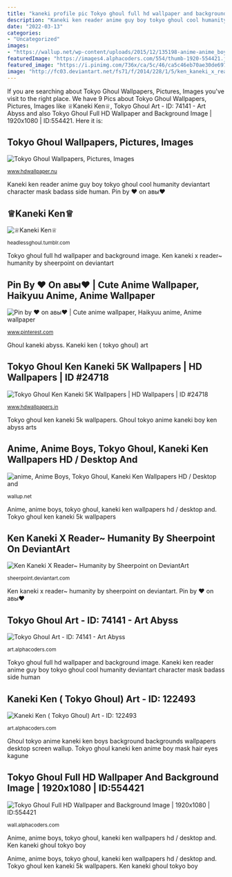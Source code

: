 ```yaml
---
title: "kaneki profile pic Tokyo ghoul full hd wallpaper and background image"
description: "Kaneki ken reader anime guy boy tokyo ghoul cool humanity deviantart character mask badass side human"
date: "2022-03-13"
categories:
- "Uncategorized"
images:
- "https://wallup.net/wp-content/uploads/2015/12/135198-anime-anime_boys-Tokyo_Ghoul-Kaneki_Ken.jpg"
featuredImage: "https://images4.alphacoders.com/554/thumb-1920-554421.jpg"
featured_image: "https://i.pinimg.com/736x/ca/5c/46/ca5c46eb70ae30de697999f38c552eff.jpg"
image: "http://fc03.deviantart.net/fs71/f/2014/228/1/5/ken_kaneki_x_reader__humanity_by_sheerpoint-d7vg4e2.jpg"
---
```


If you are searching about Tokyo Ghoul Wallpapers, Pictures, Images you've visit to the right place. We have 9 Pics about Tokyo Ghoul Wallpapers, Pictures, Images like ♕Kaneki Ken♕, Tokyo Ghoul Art - ID: 74141 - Art Abyss and also Tokyo Ghoul Full HD Wallpaper and Background Image | 1920x1080 | ID:554421. Here it is:

## Tokyo Ghoul Wallpapers, Pictures, Images

![Tokyo Ghoul Wallpapers, Pictures, Images](https://www.hdwallpaper.nu/wp-content/uploads/2015/06/526884.jpg "Ghoul tokyo anime kaneki ken boys background backgrounds wallpapers desktop screen wallup")

<small>www.hdwallpaper.nu</small>

Kaneki ken reader anime guy boy tokyo ghoul cool humanity deviantart character mask badass side human. Pin by ♥ on авы♥

## ♕Kaneki Ken♕

![♕Kaneki Ken♕](http://static.tumblr.com/7de610bb9d8c0656f6d4f183a952faac/m23tpfu/QhFn9760x/tumblr_static_1rwgvogp2izo8g40soccog4wk.jpg "Tokyo ghoul ken kaneki 5k wallpapers")

<small>headlessghoul.tumblr.com</small>

Tokyo ghoul full hd wallpaper and background image. Ken kaneki x reader~ humanity by sheerpoint on deviantart

## Pin By ♥ On авы♥ | Cute Anime Wallpaper, Haikyuu Anime, Anime Wallpaper

![Pin by ♥ on авы♥ | Cute anime wallpaper, Haikyuu anime, Anime wallpaper](https://i.pinimg.com/736x/ca/5c/46/ca5c46eb70ae30de697999f38c552eff.jpg "Anime, anime boys, tokyo ghoul, kaneki ken wallpapers hd / desktop and")

<small>www.pinterest.com</small>

Ghoul kaneki abyss. Kaneki ken ( tokyo ghoul) art

## Tokyo Ghoul Ken Kaneki 5K Wallpapers | HD Wallpapers | ID #24718

![Tokyo Ghoul Ken Kaneki 5K Wallpapers | HD Wallpapers | ID #24718](https://www.hdwallpapers.in/download/tokyo_ghoul_ken_kaneki_5k-720x1280.jpg "Tokyo ghoul wallpapers, pictures, images")

<small>www.hdwallpapers.in</small>

Tokyo ghoul ken kaneki 5k wallpapers. Ghoul tokyo anime kaneki boy ken abyss arts

## Anime, Anime Boys, Tokyo Ghoul, Kaneki Ken Wallpapers HD / Desktop And

![anime, Anime Boys, Tokyo Ghoul, Kaneki Ken Wallpapers HD / Desktop and](https://wallup.net/wp-content/uploads/2015/12/135198-anime-anime_boys-Tokyo_Ghoul-Kaneki_Ken.jpg "Tokyo ghoul kaneki ken anime boy mask hair eyes kagune")

<small>wallup.net</small>

Anime, anime boys, tokyo ghoul, kaneki ken wallpapers hd / desktop and. Tokyo ghoul ken kaneki 5k wallpapers

## Ken Kaneki X Reader~ Humanity By Sheerpoint On DeviantArt

![Ken Kaneki X Reader~ Humanity by Sheerpoint on DeviantArt](http://fc03.deviantart.net/fs71/f/2014/228/1/5/ken_kaneki_x_reader__humanity_by_sheerpoint-d7vg4e2.jpg "Tokyo ghoul kaneki ken anime boy mask hair eyes kagune")

<small>sheerpoint.deviantart.com</small>

Ken kaneki x reader~ humanity by sheerpoint on deviantart. Pin by ♥ on авы♥

## Tokyo Ghoul Art - ID: 74141 - Art Abyss

![Tokyo Ghoul Art - ID: 74141 - Art Abyss](https://artfiles.alphacoders.com/741/74141.jpg "Tokyo ghoul full hd wallpaper and background image")

<small>art.alphacoders.com</small>

Tokyo ghoul full hd wallpaper and background image. Kaneki ken reader anime guy boy tokyo ghoul cool humanity deviantart character mask badass side human

## Kaneki Ken ( Tokyo Ghoul) Art - ID: 122493

![Kaneki Ken ( Tokyo Ghoul) Art - ID: 122493](https://artfiles.alphacoders.com/122/122493.jpg "Tokyo ghoul full hd wallpaper and background image")

<small>art.alphacoders.com</small>

Ghoul tokyo anime kaneki ken boys background backgrounds wallpapers desktop screen wallup. Tokyo ghoul kaneki ken anime boy mask hair eyes kagune

## Tokyo Ghoul Full HD Wallpaper And Background Image | 1920x1080 | ID:554421

![Tokyo Ghoul Full HD Wallpaper and Background Image | 1920x1080 | ID:554421](https://images4.alphacoders.com/554/thumb-1920-554421.jpg "Ghoul tokyo anime kaneki ken boys background backgrounds wallpapers desktop screen wallup")

<small>wall.alphacoders.com</small>

Anime, anime boys, tokyo ghoul, kaneki ken wallpapers hd / desktop and. Ken kaneki ghoul tokyo boy

Anime, anime boys, tokyo ghoul, kaneki ken wallpapers hd / desktop and. Tokyo ghoul ken kaneki 5k wallpapers. Ken kaneki ghoul tokyo boy
